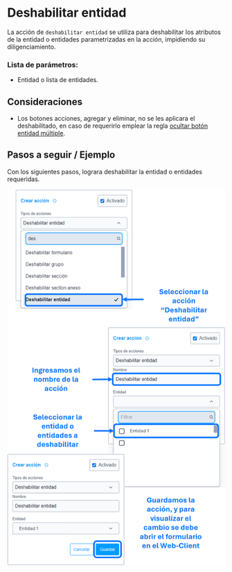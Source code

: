 # Deshabilitar entidad

La acción de ``deshabilitar entidad`` se utiliza para deshabilitar los atributos de la entidad o entidades parametrizadas en la acción, impidiendo su diligenciamiento.


### Lista de parámetros:
- Entidad o lista de entidades.

## Consideraciones 
- Los botones acciones, agregar y eliminar, no se les aplicara el deshabilitado, en caso de requerirlo emplear la regla [ocultar botón entidad múltiple]().
  
## Pasos a seguir / Ejemplo
Con los siguientes pasos, lograra deshabilitar la entidad o entidades requeridas.

![Imagen](./img/disable-entity.png)
